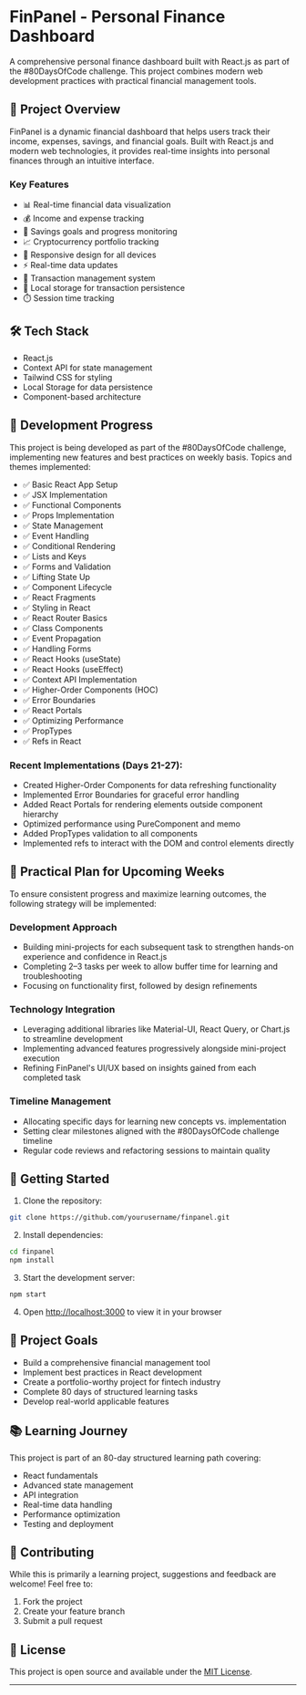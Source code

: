 # FinPanel - Personal Finance Dashboard

A comprehensive personal finance dashboard built with React.js as part of the #80DaysOfCode challenge. This project combines modern web development practices with practical financial management tools.

## 🚀 Project Overview

FinPanel is a dynamic financial dashboard that helps users track their income, expenses, savings, and financial goals. Built with React.js and modern web technologies, it provides real-time insights into personal finances through an intuitive interface.

### Key Features

- 📊 Real-time financial data visualization
- 💰 Income and expense tracking
- 🎯 Savings goals and progress monitoring
- 📈 Cryptocurrency portfolio tracking
- 📱 Responsive design for all devices
- ⚡ Real-time data updates
- 🔄 Transaction management system
- 💾 Local storage for transaction persistence
- ⏱️ Session time tracking

## 🛠️ Tech Stack

- React.js
- Context API for state management
- Tailwind CSS for styling
- Local Storage for data persistence
- Component-based architecture

## 🚀 Development Progress

This project is being developed as part of the #80DaysOfCode challenge, implementing new features and best practices on weekly basis. 
Topics and themes implemented:

- ✅ Basic React App Setup
- ✅ JSX Implementation
- ✅ Functional Components
- ✅ Props Implementation
- ✅ State Management
- ✅ Event Handling
- ✅ Conditional Rendering
- ✅ Lists and Keys
- ✅ Forms and Validation
- ✅ Lifting State Up
- ✅ Component Lifecycle
- ✅ React Fragments
- ✅ Styling in React
- ✅ React Router Basics
- ✅ Class Components
- ✅ Event Propagation
- ✅ Handling Forms
- ✅ React Hooks (useState)
- ✅ React Hooks (useEffect)
- ✅ Context API Implementation
- ✅ Higher-Order Components (HOC)
- ✅ Error Boundaries
- ✅ React Portals
- ✅ Optimizing Performance
- ✅ PropTypes
- ✅ Refs in React

### Recent Implementations (Days 21-27):
- Created Higher-Order Components for data refreshing functionality
- Implemented Error Boundaries for graceful error handling
- Added React Portals for rendering elements outside component hierarchy
- Optimized performance using PureComponent and memo
- Added PropTypes validation to all components
- Implemented refs to interact with the DOM and control elements directly

## 📅 Practical Plan for Upcoming Weeks

To ensure consistent progress and maximize learning outcomes, the following strategy will be implemented:

### Development Approach
- Building mini-projects for each subsequent task to strengthen hands-on experience and confidence in React.js
- Completing 2–3 tasks per week to allow buffer time for learning and troubleshooting
- Focusing on functionality first, followed by design refinements

### Technology Integration
- Leveraging additional libraries like Material-UI, React Query, or Chart.js to streamline development
- Implementing advanced features progressively alongside mini-project execution
- Refining FinPanel's UI/UX based on insights gained from each completed task

### Timeline Management
- Allocating specific days for learning new concepts vs. implementation
- Setting clear milestones aligned with the #80DaysOfCode challenge timeline
- Regular code reviews and refactoring sessions to maintain quality

## 🔧 Getting Started

1. Clone the repository:
```bash
git clone https://github.com/yourusername/finpanel.git
```

2. Install dependencies:
```bash
cd finpanel
npm install
```

3. Start the development server:
```bash
npm start
```

4. Open [http://localhost:3000](http://localhost:3000) to view it in your browser

## 🎯 Project Goals

- Build a comprehensive financial management tool
- Implement best practices in React development
- Create a portfolio-worthy project for fintech industry
- Complete 80 days of structured learning tasks
- Develop real-world applicable features

## 📚 Learning Journey

This project is part of an 80-day structured learning path covering:
- React fundamentals
- Advanced state management
- API integration
- Real-time data handling
- Performance optimization
- Testing and deployment

## 🤝 Contributing

While this is primarily a learning project, suggestions and feedback are welcome! Feel free to:
1. Fork the project
2. Create your feature branch
3. Submit a pull request

## 📝 License

This project is open source and available under the [MIT License](LICENSE).

---